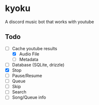 # kyoku

A discord music bot that works with youtube

## Todo

- [ ] Cache youtube results
  - [x] Audio File
  - [ ] Metadata
- [ ] Database (SQLite, drizzle)
- [x] Stop
- [ ] Pause/Resume
- [ ] Queue
- [ ] Skip
- [ ] Search
- [ ] Song/Queue info
